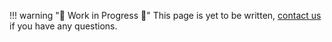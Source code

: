 !!! warning "🚧 Work in Progress 🚧"
    This page is yet to be written, [contact us](../help.md) if you have any questions.
